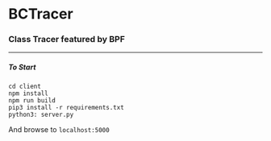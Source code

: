 # BCTracer

### Class Tracer featured by BPF

-----

##### To Start
```
cd client
npm install
npm run build
pip3 install -r requirements.txt
python3: server.py 
```

And browse to `localhost:5000`


